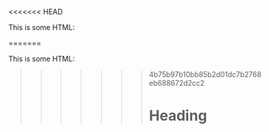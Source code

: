 <<<<<<< HEAD

This is some HTML:

=======

This is some HTML:

>>>>>>> 4b75b97b10bb85b2d01dc7b2768eb688672d2cc2
    <h1>Heading</h1>